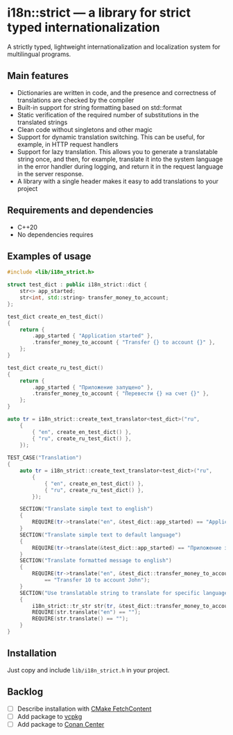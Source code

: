 # i18n::strict — a library for strict typed internationalization

A strictly typed, lightweight internationalization and localization system for multilingual programs. 

## Main features

- Dictionaries are written in code, and the presence and correctness of translations are checked by the compiler
- Built-in support for string formatting based on std::format
- Static verification of the required number of substitutions in the translated strings
- Clean code without singletons and other magic
- Support for dynamic translation switching. This can be useful, for example, in HTTP request handlers
- Support for lazy translation. This allows you to generate a translatable string once, and then, for example, 
  translate it into the system language in the error handler during logging, and return it in the request language 
  in the server response.
- A library with a single header makes it easy to add translations to your project

## Requirements and dependencies

- C++20
- No dependencies requires

## Examples of usage

```cpp
#include <lib/i18n_strict.h>

struct test_dict : public i18n_strict::dict {
    str<> app_started;
    str<int, std::string> transfer_money_to_account;
};

test_dict create_en_test_dict()
{
    return {
        .app_started { "Application started" },
        .transfer_money_to_account { "Transfer {} to account {}" },
    };
}

test_dict create_ru_test_dict()
{
    return {
        .app_started { "Приложение запущено" },
        .transfer_money_to_account { "Перевести {} на счет {}" },
    };
}

auto tr = i18n_strict::create_text_translator<test_dict>("ru",
    {
        { "en", create_en_test_dict() },
        { "ru", create_ru_test_dict() },
    });
    
TEST_CASE("Translation")
{
    auto tr = i18n_strict::create_text_translator<test_dict>("ru",
        {
            { "en", create_en_test_dict() },
            { "ru", create_ru_test_dict() },
        });

    SECTION("Translate simple text to english")
    {
        REQUIRE(tr->translate("en", &test_dict::app_started) == "Application started");
    }
    SECTION("Translate simple text to default language")
    {
        REQUIRE(tr->translate(&test_dict::app_started) == "Приложение запущено");
    }
    SECTION("Translate formatted message to english")
    {
        REQUIRE(tr->translate("en", &test_dict::transfer_money_to_account, 10, std::string("John"))
            == "Transfer 10 to account John");
    }
    SECTION("Use translatable string to translate for specific language later")
    {
        i18n_strict::tr_str str(tr, &test_dict::transfer_money_to_account, 10, std::string("John"));
        REQUIRE(str.translate("en") == "");
        REQUIRE(str.translate() == "");
    }
}
```

## Installation

Just copy and include `lib/i18n_strict.h` in your project.

## Backlog

- [ ] Describe installation with [CMake FetchContent](https://cmake.org/cmake/help/latest/module/FetchContent.html)
- [ ] Add package to [vcpkg](https://vcpkg.io)
- [ ] Add package to [Conan Center](https://conan.io/center)
